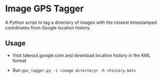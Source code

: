 # Image GPS Tagger

A Python script to tag a directory of images with the closest timestamped coordinates from Google location history.

## Usage

- Visit takeout.google.com and download location history in the KML format

- Run `gps_tagger.py -i <image directory> -h <history.kml>`